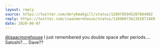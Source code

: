 ```yaml
---
layout: reply
source: https://twitter.com/derykmakgill/status/1269705945287884802
reply: https://twitter.com/isaacmorehouse/status/1269607362391871489
date: 2020-06-07
---
```


[@isaacmorehouse](https://twitter.com/isaacmorehouse) I just remembered you double space after periods.... Satoshi?.... Dave??
